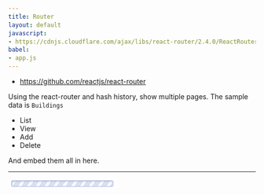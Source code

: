 ```yaml
---
title: Router
layout: default
javascript:
- https://cdnjs.cloudflare.com/ajax/libs/react-router/2.4.0/ReactRouter.min.js
babel:
- app.js
---
```


* https://github.com/reactjs/react-router

Using the react-router and hash history, show multiple pages. The sample data is
`Buildings`

* List
* View
* Add
* Delete

And embed them all in here.

---

<div id="app"><img src="/images/loading-long.gif"></div>
